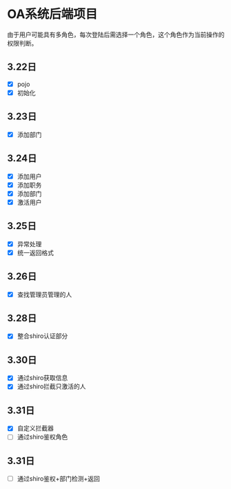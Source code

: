 # OA系统后端项目
由于用户可能具有多角色，每次登陆后需选择一个角色，这个角色作为当前操作的权限判断。
## 3.22日
- [x] pojo
- [x] 初始化
## 3.23日
- [x] 添加部门
## 3.24日
- [x] 添加用户
- [x] 添加职务
- [x] 添加部门
- [x] 激活用户
## 3.25日
- [x] 异常处理
- [x] 统一返回格式
## 3.26日
- [x] 查找管理员管理的人

## 3.28日
- [x] 整合shiro认证部分
## 3.30日
- [x] 通过shiro获取信息
- [x] 通过shiro拦截只激活的人
## 3.31日
- [x] 自定义拦截器
- [ ] 通过shiro鉴权角色
## 3.31日
- [ ] 通过shiro鉴权+部门检测+返回

